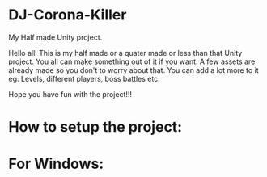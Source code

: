 # DJ-Corona-Killer
My Half made Unity project.

Hello all!
This is my half made or a quater made or less than that Unity project. You all can make something out of it if you want. A few assets are already made so you don't to worry about that. You can add a lot more to it eg: Levels, different players, boss battles etc.

Hope you have fun with the project!!!

# How to setup the project:

# For Windows:

